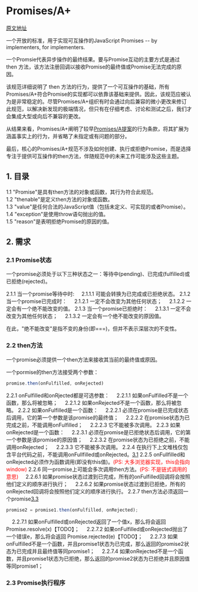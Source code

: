 # Promises/A+
[原文地址](https://promisesaplus.com/#point-49)

一个开放的标准，用于实现可互操作的JavaScript Promises -- by implementers, for implementers.

一个Promsie代表异步操作的最终结果。要与Promise互动的主要方式是通过 then 方法，该方法注册回调以接收Promise的最终值或Promise无法完成的原因。

该规范详细说明了 then 方法的行为，提供了一个可互操作的基础，所有Promises/A+符合Promise的实现都可以依靠该基础来提供。因此，该规范应被认为是非常稳定的。尽管Promises/A+组织有时会通过向后兼容的微小更改来修订此规范，以解决新发现的极端情况，但只有在仔细考虑、讨论和测试之后，我们才会集成大型或向后不兼容的更改。

从结果来看，Promises/A+阐明了较早[Promises/A提案](http://wiki.commonjs.org/wiki/Promises/A)的行为条款，将其扩展为涵盖事实上的行为，并省略了未指定或有问题的部分。

最后，核心的Promises/A+规范不涉及如何创建、执行或拒绝Promise，而是选择专注于提供可互操作的then方法，伴随规范中的未来工作可能涉及这些主题。

## 1. 目录
1.1 "Promise"是具有then方法的对象或函数，其行为符合此规范。<br/>
1.2 "thenable"是定义then方法的对象或函数。<br/>
1.3 "value"是任何合法的JavaScript值（包括未定义、可实现的或者Promise）。<br/>
1.4 "exception"是使用throw语句抛出的值。<br/>
1.5 "reason"是表明拒绝Promise的原因的值。<br/>

## 2. 需求
### 2.1 Promise状态
一个promise必须处于以下三种状态之一：等待中(pending)、已完成(fulfilled)或已拒绝(rejected)。

2.1.1 当一个promise等待中时:
&nbsp;&nbsp;&nbsp;&nbsp;2.1.1.1 可能会转换为已完成或已拒绝状态。
2.1.2 当一个promise已完成时：
&nbsp;&nbsp;&nbsp;&nbsp;2.1.2.1 一定不会改变为其他任何状态；
&nbsp;&nbsp;&nbsp;&nbsp;2.1.2.2 一定会有一个绝不能改变的值。
2.1.3 当一个promise已拒绝时：
&nbsp;&nbsp;&nbsp;&nbsp;2.1.3.1 一定不会改变为其他任何状态；
&nbsp;&nbsp;&nbsp;&nbsp;2.1.3.2 一定会有一个绝不能改变的原因值。

在此，"绝不能改变"是指不变的身份(即===)，但并不表示深层次的不变性。

### 2.2 then方法
一个promise必须提供一个then方法来接收其当前的最终值或原因。

一个pormise的then方法接受两个参数：
```js
promise.then(onFulfilled, onRejected)
```
2.2.1 onFulfilled和onRjected都是可选参数：
&nbsp;&nbsp;&nbsp;&nbsp;2.2.1.1 如果onFulfilled不是一个函数，那么将被忽略；
&nbsp;&nbsp;&nbsp;&nbsp;2.2.1.2 如果onRejected不是一个函数，那么将被忽略。
2.2.2 如果onFulfilled是一个函数：
&nbsp;&nbsp;&nbsp;&nbsp;2.2.2.1 必须在promise是已完成状态后调用，它的第一个参数是该promise的最终值；
&nbsp;&nbsp;&nbsp;&nbsp;2.2.2.2 在promise状态为已完成之前，不能调用onFulfilled；
&nbsp;&nbsp;&nbsp;&nbsp;2.2.2.3 它不能被多次调用。
2.2.3 如果onRejected是一个函数：
&nbsp;&nbsp;&nbsp;&nbsp;2.2.3.1 必须在promise是已拒绝状态后调用，它的第一个参数是该promise的原因值；
&nbsp;&nbsp;&nbsp;&nbsp;2.2.3.2 在promise状态为已拒绝之前，不能调用onRejected；
&nbsp;&nbsp;&nbsp;&nbsp;2.2.3.3 它不能被多次调用。
2.2.4 在执行下上文堆栈仅包含平台代码之前，不能调用onFullfilled或onRejected。[3.1](#notes)
2.2.5 onFullfilled和onRejected必须作为函数调用(即没有this值)。<span style="color: red;">(PS: 大多浏览器实现，this会指向window)</span>
2.2.6 同一promise上可能会多次调用then方法。<span style="color: red;">(PS: 不是链式调用的意思)</span>
&nbsp;&nbsp;&nbsp;&nbsp;2.2.6.1 如果promise状态过渡到已完成，所有的onFulfilled回调将会按照他们定义的顺序进行执行；
&nbsp;&nbsp;&nbsp;&nbsp;2.2.6.2 如果promise状态过渡到已拒绝，所有的onRejected回调将会按照他们定义的顺序进行执行。
2.2.7 then方法必须返回一个promise[3.3](#notes)
```js
promise2 = promise1.then(onFulfilled, onRejected);
```
&nbsp;&nbsp;&nbsp;&nbsp;2.2.7.1 如果onFulfilled或onRejected返回了一个值x，那么将会返回 Promise.resolve(x)【TODO】；
&nbsp;&nbsp;&nbsp;&nbsp;2.2.7.2 如果onFulfilled或onRejected抛出了一个错误e，那么将会返回 Promise.rejected(e)【TODO】；
&nbsp;&nbsp;&nbsp;&nbsp;2.2.7.3 如果onFulfilled不是一个函数，并且promise1状态为已完成，那么返回的promise2状态为已完成并且最终值等同promise1；
&nbsp;&nbsp;&nbsp;&nbsp;2.2.7.4 如果onRejected不是一个函数，并且promise1状态为已拒绝，那么返回的promise2状态为已拒绝并且原因值等同promise1；

### 2.3 Promise执行程序